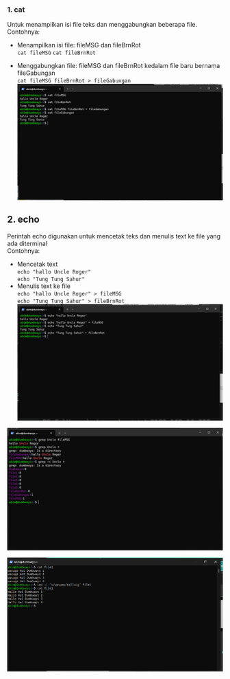 ### 1. cat
Untuk menampilkan isi file teks dan menggabungkan beberapa file.  
Contohnya:
- Menampilkan isi file: fileMSG dan fileBrnRot  
  `cat fileMSG`
  `cat fileBrnRot`

- Menggabungkan file: fileMSG dan fileBrnRot kedalam file baru bernama fileGabungan  
  `cat fileMSG fileBrnRot > fileGabungan`
![text manipulation](scr/Foto-3-0.png)

## 2. echo
Perintah echo digunakan untuk mencetak teks dan menulis text ke file yang ada diterminal  
Contohnya:  
- Mencetak text  
`echo "hallo Uncle Roger"`  
`echo "Tung Tung Sahur"`  
- Menulis text ke file  
`echo "hallo Uncle Roger" > fileMSG`  
`echo "Tung Tung Sahur" > fileBrnRot`  
![text manipulation](scr/Foto-3-1.png)

![text manipulation](scr/Foto-3-2.png)

![text manipulation](scr/Foto-3-3.png)
